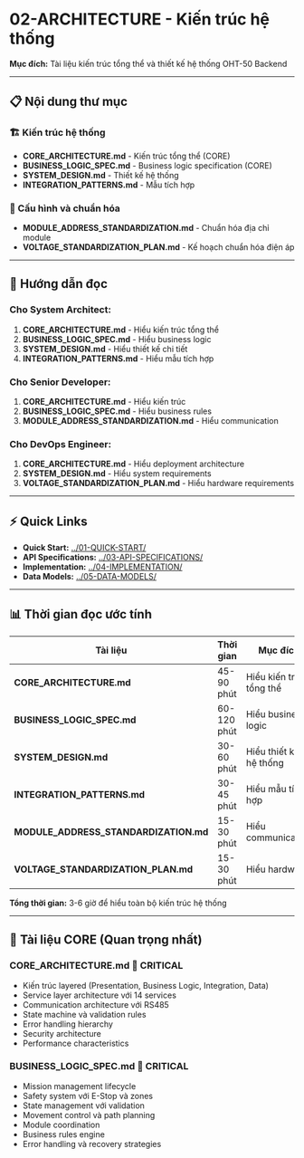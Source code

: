 # 02-ARCHITECTURE - Kiến trúc hệ thống

**Mục đích:** Tài liệu kiến trúc tổng thể và thiết kế hệ thống OHT-50 Backend

---

## 📋 **Nội dung thư mục**

### **🏗️ Kiến trúc hệ thống**
- **CORE_ARCHITECTURE.md** - Kiến trúc tổng thể (CORE)
- **BUSINESS_LOGIC_SPEC.md** - Business logic specification (CORE)
- **SYSTEM_DESIGN.md** - Thiết kế hệ thống
- **INTEGRATION_PATTERNS.md** - Mẫu tích hợp

### **🔧 Cấu hình và chuẩn hóa**
- **MODULE_ADDRESS_STANDARDIZATION.md** - Chuẩn hóa địa chỉ module
- **VOLTAGE_STANDARDIZATION_PLAN.md** - Kế hoạch chuẩn hóa điện áp

---

## 🎯 **Hướng dẫn đọc**

### **Cho System Architect:**
1. **CORE_ARCHITECTURE.md** - Hiểu kiến trúc tổng thể
2. **BUSINESS_LOGIC_SPEC.md** - Hiểu business logic
3. **SYSTEM_DESIGN.md** - Hiểu thiết kế chi tiết
4. **INTEGRATION_PATTERNS.md** - Hiểu mẫu tích hợp

### **Cho Senior Developer:**
1. **CORE_ARCHITECTURE.md** - Hiểu kiến trúc
2. **BUSINESS_LOGIC_SPEC.md** - Hiểu business rules
3. **MODULE_ADDRESS_STANDARDIZATION.md** - Hiểu communication

### **Cho DevOps Engineer:**
1. **CORE_ARCHITECTURE.md** - Hiểu deployment architecture
2. **SYSTEM_DESIGN.md** - Hiểu system requirements
3. **VOLTAGE_STANDARDIZATION_PLAN.md** - Hiểu hardware requirements

---

## ⚡ **Quick Links**

- **Quick Start:** [../01-QUICK-START/](../01-QUICK-START/)
- **API Specifications:** [../03-API-SPECIFICATIONS/](../03-API-SPECIFICATIONS/)
- **Implementation:** [../04-IMPLEMENTATION/](../04-IMPLEMENTATION/)
- **Data Models:** [../05-DATA-MODELS/](../05-DATA-MODELS/)

---

## 📊 **Thời gian đọc ước tính**

| Tài liệu | Thời gian | Mục đích |
|----------|-----------|----------|
| **CORE_ARCHITECTURE.md** | 45-90 phút | Hiểu kiến trúc tổng thể |
| **BUSINESS_LOGIC_SPEC.md** | 60-120 phút | Hiểu business logic |
| **SYSTEM_DESIGN.md** | 30-60 phút | Hiểu thiết kế hệ thống |
| **INTEGRATION_PATTERNS.md** | 30-45 phút | Hiểu mẫu tích hợp |
| **MODULE_ADDRESS_STANDARDIZATION.md** | 15-30 phút | Hiểu communication |
| **VOLTAGE_STANDARDIZATION_PLAN.md** | 15-30 phút | Hiểu hardware |

**Tổng thời gian:** 3-6 giờ để hiểu toàn bộ kiến trúc hệ thống

---

## 🔑 **Tài liệu CORE (Quan trọng nhất)**

### **CORE_ARCHITECTURE.md** 🔴 **CRITICAL**
- Kiến trúc layered (Presentation, Business Logic, Integration, Data)
- Service layer architecture với 14 services
- Communication architecture với RS485
- State machine và validation rules
- Error handling hierarchy
- Security architecture
- Performance characteristics

### **BUSINESS_LOGIC_SPEC.md** 🔴 **CRITICAL**
- Mission management lifecycle
- Safety system với E-Stop và zones
- State management với validation
- Movement control và path planning
- Module coordination
- Business rules engine
- Error handling và recovery strategies
